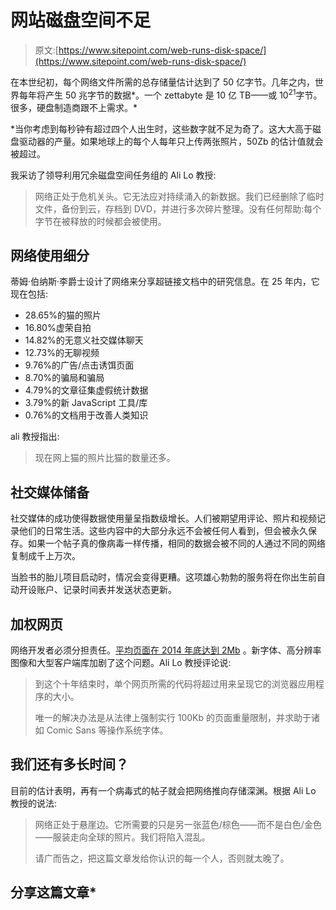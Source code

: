 # 网站磁盘空间不足

> 原文:[https://www.sitepoint.com/web-runs-disk-space/](https://www.sitepoint.com/web-runs-disk-space/)

在本世纪初，每个网络文件所需的总存储量估计达到了 50 亿字节。几年之内，世界每年将产生 50 兆字节的数据*。一个 zettabyte 是 10 亿 TB——或 10<sup>21</sup>字节。很多，硬盘制造商跟不上需求。*

 *当你考虑到每秒钟有超过四个人出生时，这些数字就不足为奇了。这大大高于磁盘驱动器的产量。如果地球上的每个人每年只上传两张照片，50Zb 的估计值就会被超过。

我采访了领导利用冗余磁盘空间任务组的 Ali Lo 教授:

> 网络正处于危机关头。它无法应对持续涌入的新数据。我们已经删除了临时文件，备份到云，存档到 DVD，并进行多次碎片整理。没有任何帮助:每个字节在被释放的时候都会被使用。

## 网络使用细分

蒂姆·伯纳斯·李爵士设计了网络来分享超链接文档中的研究信息。在 25 年内，它现在包括:

*   28.65%的猫的照片
*   16.80%虚荣自拍
*   14.82%的无意义社交媒体聊天
*   12.73%的无聊视频
*   9.76%的广告/点击诱饵页面
*   8.70%的骗局和骗局
*   4.79%的文章征集虚假统计数据
*   3.79%的新 JavaScript 工具/库
*   0.76%的文档用于改善人类知识

ali 教授指出:

> 现在网上猫的照片比猫的数量还多。

## 社交媒体储备

社交媒体的成功使得数据使用量呈指数级增长。人们被期望用评论、照片和视频记录他们的日常生活。这些内容中的大部分永远不会被任何人看到，但会被永久保存。如果一个帖子真的像病毒一样传播，相同的数据会被不同的人通过不同的网络复制成千上万次。

当脸书的胎儿项目启动时，情况会变得更糟。这项雄心勃勃的服务将在你出生前自动开设账户、记录时间表并发送状态更新。

## 加权网页

网络开发者必须分担责任。[平均页面在 2014 年底达到 2Mb](https://www.sitepoint.com/average-page-weight-increases-15-2014/) 。新字体、高分辨率图像和大型客户端库加剧了这个问题。Ali Lo 教授评论说:

> 到这个十年结束时，单个网页所需的代码将超过用来呈现它的浏览器应用程序的大小。
> 
> 唯一的解决办法是从法律上强制实行 100Kb 的页面重量限制，并求助于诸如 Comic Sans 等操作系统字体。

## 我们还有多长时间？

目前的估计表明，再有一个病毒式的帖子就会把网络推向存储深渊。根据 Ali Lo 教授的说法:

> 网络正处于悬崖边。它所需要的只是另一张蓝色/棕色——而不是白色/金色——服装走向全球的照片。我们将陷入混乱。
> 
> 请广而告之，把这篇文章发给你认识的每一个人，否则就太晚了。

## 分享这篇文章*